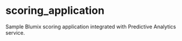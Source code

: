 # scoring_application
Sample Blumix scoring application integrated with Predictive Analytics service.
